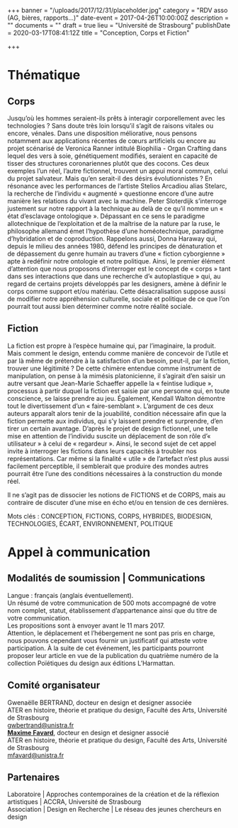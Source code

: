 +++
banner = "/uploads/2017/12/31/placeholder.jpg"
category = "RDV asso (AG, bières, rapports...)"
date-event = 2017-04-26T10:00:00Z
description = ""
documents = ""
draft = true
lieu = "Université de Strasbourg"
publishDate = 2020-03-17T08:41:12Z
title = "Conception, Corps et Fiction"

+++
# Thématique

## Corps

Jusqu’où les hommes seraient-ils prêts à interagir corporellement avec les technologies ? Sans doute très loin lorsqu’il s’agit de raisons vitales ou encore, vénales. Dans une disposition méliorative, nous pensons notamment aux applications récentes de cœurs artificiels ou encore au projet scénarisé de Veronica Ranner intitulé Biophilia - Organ Crafting dans lequel des vers à soie, génétiquement modifiés, seraient en capacité de tisser des structures coronariennes plutôt que des cocons. Ces deux exemples l’un réel, l’autre fictionnel, trouvent un appui moral commun, celui du projet salvateur. Mais qu’en serait-il des désirs évolutionnistes ? En résonance avec les performances de l’artiste Stelios Arcadiou alias Stelarc, la recherche de l’individu « augmenté » questionne encore d’une autre manière les relations du vivant avec la machine. Peter Sloterdijk s’interroge justement sur notre rapport à la technique au delà de ce qu’il nomme un « état d’esclavage ontologique ». Dépassant en ce sens le paradigme allotechnique de l’exploitation et de la maîtrise de la nature par la ruse, le philosophe allemand émet l’hypothèse d’une homéotechnique, paradigme d’hybridation et de coproduction. Rappelons aussi, Donna Haraway qui, depuis le milieu des années 1980, défend les principes de dénaturation et de dépassement du genre humain au travers d’une « fiction cyborgienne » apte à redéfinir notre ontologie et notre politique. Ainsi, le premier élément d’attention que nous proposons d’interroger est le concept de « corps » tant dans ses interactions que dans une recherche d’« autoplastique » qui, au regard de certains projets développés par les designers, amène à définir le corps comme support et/ou matériau. Cette désacralisation suppose aussi de modifier notre appréhension culturelle, sociale et politique de ce que l’on pourrait tout aussi bien déterminer comme notre réalité sociale.

## Fiction

La fiction est propre à l’espèce humaine qui, par l’imaginaire, la produit. Mais comment le design, entendu comme manière de concevoir de l’utile et par là même de prétendre à la satisfaction d’un besoin, peut-il, par la fiction, trouver une légitimité ? De cette chimère entendue comme instrument de manipulation, on pense à la mimésis platonicienne, il s’agirait d’en saisir un autre versant que Jean-Marie Schaeffer appelle la « feintise ludique », processus à partir duquel la fiction est saisie par une personne qui, en toute conscience, se laisse prendre au jeu. Également, Kendall Walton démontre tout le divertissement d’un « faire-semblant ». L’argument de ces deux auteurs apparaît alors tenir de la jouabilité, condition nécessaire afin que la fiction permette aux individus, qui s’y laissent prendre et surprendre, d’en tirer un certain avantage. D’après le projet de design fictionnel, une telle mise en attention de l’individu suscite un déplacement de son rôle d’« utilisateur » à celui de « regardeur ». Ainsi, le second sujet de cet appel invite à interroger les fictions dans leurs capacités à troubler nos représentations. Car même si la finalité « utile » de l’artefact n’est plus aussi facilement perceptible, il semblerait que produire des mondes autres pourrait être l’une des conditions nécessaires à la construction du monde réel.  
  
Il ne s’agit pas de dissocier les notions de FICTIONS et de CORPS, mais au contraire de discuter d’une mise en écho et/ou en tension de ces dernières.  
  
Mots clés : CONCEPTION, FICTIONS, CORPS, HYBRIDES, BIODESIGN, TECHNOLOGIES, ÉCART, ENVIRONNEMENT, POLITIQUE

# Appel à communication

## Modalités de soumission | Communications 

Langue : français (anglais éventuellement).  
Un résumé de votre communication de 500 mots accompagné de votre nom complet, statut, établissement d’appartenance ainsi que du titre de votre communication.  
Les propositions sont à envoyer avant le 11 mars 2017.  
Attention, le déplacement et l’hébergement ne sont pas pris en charge, nous pouvons cependant vous fournir un justificatif qui atteste votre participation. À la suite de cet événement, les participants pourront proposer leur article en vue de la publication du quatrième numéro de la collection Poïétiques du design aux éditions L’Harmattan.

## Comité organisateur 

Gwenaëlle BERTRAND, docteur en design et designer associée  
ATER en histoire, théorie et pratique du design, Faculté des Arts, Université de Strasbourg  
gwbertrand@unistra.fr  
[**Maxime Favard**](http://designenrecherche.org/membres/favard-maxime), docteur en design et designer associé  
ATER en histoire, théorie et pratique du design, Faculté des Arts, Université de Strasbourg  
mfavard@unistra.fr

## Partenaires 

Laboratoire | Approches contemporaines de la création et de la réflexion artistiques | ACCRA, Université de Strasbourg  
Association | Design en Recherche | Le réseau des jeunes chercheurs en design